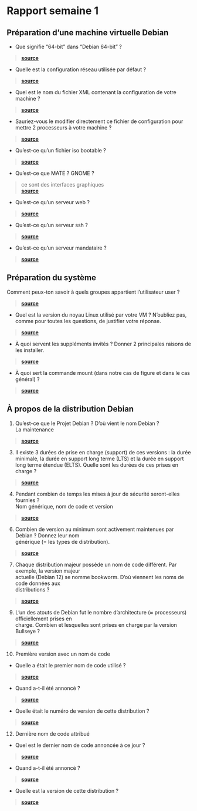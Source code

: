 # Rapport semaine 1

## Préparation d’une machine virtuelle Debian 

- Que signifie “64-bit” dans “Debian 64-bit” ?  
> 
> [**source**]()  
- Quelle est la configuration réseau utilisée par défaut ?  
> 
> [**source**]()  
- Quel est le nom du fichier XML contenant la configuration de votre machine ?  
> 
> [**source**]()  
- Sauriez-vous le modifier directement ce fichier de configuration pour mettre 2 processeurs à
votre machine ?  
>
> [**source**]()  
- Qu’est-ce qu’un fichier iso bootable ?  
>
> [**source**]()  
- Qu’est-ce que MATE ? GNOME ?  
> ce sont des interfaces graphiques  
> [**source**]()  
- Qu’est-ce qu’un serveur web ?  
>
> [**source**]()  
- Qu’est-ce qu’un serveur ssh ?  
>
> [**source**]()  
- Qu’est-ce qu’un serveur mandataire ?  
>
> [**source**]()  

## Préparation du système
Comment peux-ton savoir à quels groupes appartient l’utilisateur user ?  
>
> [**source**]()  
- Quel est la version du noyau Linux utilisé par votre VM ? N’oubliez pas, comme pour toutes les
questions, de justifier votre réponse.  
>
> [**source**]()  
- À quoi servent les suppléments invités ? Donner 2 principales raisons de les installer.  
>
> [**source**]()  
- À quoi sert la commande mount (dans notre cas de figure et dans le cas général) ?  
>
> [**source**]()  

## À propos de la distribution Debian

1. Qu’est-ce que le Projet Debian ? D’où vient le nom Debian ?  
La maintenance  
>
> [**source**]()  
3. Il existe 3 durées de prise en charge (support) de ces versions : la durée minimale, la durée en
support long terme (LTS) et la durée en support long terme étendue (ELTS). Quelle sont les
durées de ces prises en charge ?  
>
> [**source**]()  
4. Pendant combien de temps les mises à jour de sécurité seront-elles fournies ?  
Nom générique, nom de code et version  
>
> [**source**]()  
6. Combien de version au minimum sont activement maintenues par Debian ? Donnez leur nom  
générique (= les types de distribution).  
>
> [**source**]()  
7. Chaque distribution majeur possède un nom de code différent. Par exemple, la version majeur  
actuelle (Debian 12) se nomme bookworm. D’où viennent les noms de code données aux  
distributions ?  
>
> [**source**]()  
9. L’un des atouts de Debian fut le nombre d’architecture (≈ processeurs) officiellement prises en  
charge. Combien et lesquelles sont prises en charge par la version Bullseye ?  
>
> [**source**]()  
10. Première version avec un nom de code  
- Quelle a était le premier nom de code utilisé ?  
>
> [**source**]()  
- Quand a-t-il été annoncé ?  
>
> [**source**]()  
- Quelle était le numéro de version de cette distribution ?  
>
> [**source**]()  
12. Dernière nom de code attribué  
- Quel est le dernier nom de code annoncée à ce jour ?  
>
> [**source**]()  
- Quand a-t-il été annoncé ?  
> 
> [**source**]()  
- Quelle est la version de cette distribution ?  
>
> [**source**]()  
